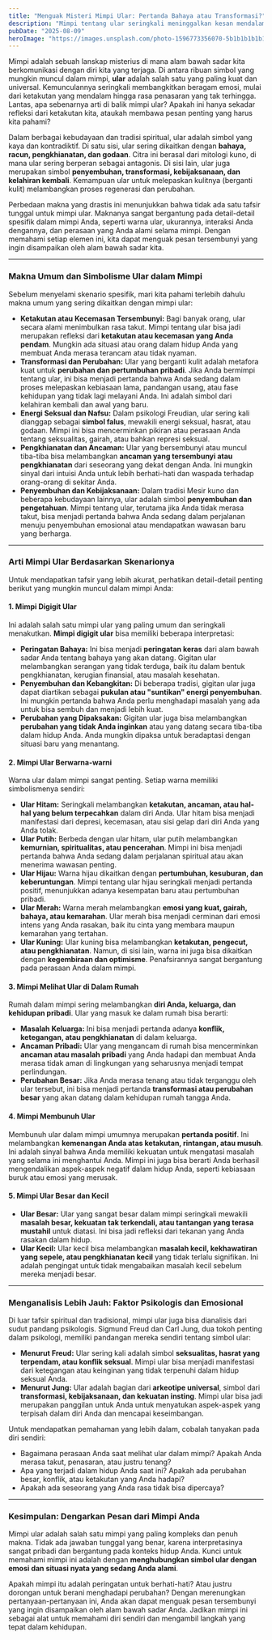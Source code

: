 ```yaml
---
title: "Menguak Misteri Mimpi Ular: Pertanda Bahaya atau Transformasi?"
description: "Mimpi tentang ular seringkali meninggalkan kesan mendalam dan pertanyaan. Apakah mimpi ini sinyal bahaya, simbol perubahan, atau refleksi dari ketakutan tersembunyi Anda? Temukan arti lengkapnya di sini."
pubDate: "2025-08-09"
heroImage: "https://images.unsplash.com/photo-1596773356070-5b1b1b1b1b1b"
---
```


Mimpi adalah sebuah lanskap misterius di mana alam bawah sadar kita berkomunikasi dengan diri kita yang terjaga. Di antara ribuan simbol yang mungkin muncul dalam mimpi, **ular** adalah salah satu yang paling kuat dan universal. Kemunculannya seringkali membangkitkan beragam emosi, mulai dari ketakutan yang mendalam hingga rasa penasaran yang tak terhingga. Lantas, apa sebenarnya arti di balik mimpi ular? Apakah ini hanya sekadar refleksi dari ketakutan kita, ataukah membawa pesan penting yang harus kita pahami?

Dalam berbagai kebudayaan dan tradisi spiritual, ular adalah simbol yang kaya dan kontradiktif. Di satu sisi, ular sering dikaitkan dengan **bahaya, racun, pengkhianatan, dan godaan**. Citra ini berasal dari mitologi kuno, di mana ular sering berperan sebagai antagonis. Di sisi lain, ular juga merupakan simbol **penyembuhan, transformasi, kebijaksanaan, dan kelahiran kembali**. Kemampuan ular untuk melepaskan kulitnya (berganti kulit) melambangkan proses regenerasi dan perubahan.

Perbedaan makna yang drastis ini menunjukkan bahwa tidak ada satu tafsir tunggal untuk mimpi ular. Maknanya sangat bergantung pada detail-detail spesifik dalam mimpi Anda, seperti warna ular, ukurannya, interaksi Anda dengannya, dan perasaan yang Anda alami selama mimpi. Dengan memahami setiap elemen ini, kita dapat menguak pesan tersembunyi yang ingin disampaikan oleh alam bawah sadar kita.

---

### Makna Umum dan Simbolisme Ular dalam Mimpi

Sebelum menyelami skenario spesifik, mari kita pahami terlebih dahulu makna umum yang sering dikaitkan dengan mimpi ular:

* **Ketakutan atau Kecemasan Tersembunyi:** Bagi banyak orang, ular secara alami menimbulkan rasa takut. Mimpi tentang ular bisa jadi merupakan refleksi dari **ketakutan atau kecemasan yang Anda pendam**. Mungkin ada situasi atau orang dalam hidup Anda yang membuat Anda merasa terancam atau tidak nyaman.
* **Transformasi dan Perubahan:** Ular yang berganti kulit adalah metafora kuat untuk **perubahan dan pertumbuhan pribadi**. Jika Anda bermimpi tentang ular, ini bisa menjadi pertanda bahwa Anda sedang dalam proses melepaskan kebiasaan lama, pandangan usang, atau fase kehidupan yang tidak lagi melayani Anda. Ini adalah simbol dari kelahiran kembali dan awal yang baru.
* **Energi Seksual dan Nafsu:** Dalam psikologi Freudian, ular sering kali dianggap sebagai **simbol falus**, mewakili energi seksual, hasrat, atau godaan. Mimpi ini bisa mencerminkan pikiran atau perasaan Anda tentang seksualitas, gairah, atau bahkan represi seksual.
* **Pengkhianatan dan Ancaman:** Ular yang bersembunyi atau muncul tiba-tiba bisa melambangkan **ancaman yang tersembunyi atau pengkhianatan** dari seseorang yang dekat dengan Anda. Ini mungkin sinyal dari intuisi Anda untuk lebih berhati-hati dan waspada terhadap orang-orang di sekitar Anda.
* **Penyembuhan dan Kebijaksanaan:** Dalam tradisi Mesir kuno dan beberapa kebudayaan lainnya, ular adalah simbol **penyembuhan dan pengetahuan**. Mimpi tentang ular, terutama jika Anda tidak merasa takut, bisa menjadi pertanda bahwa Anda sedang dalam perjalanan menuju penyembuhan emosional atau mendapatkan wawasan baru yang berharga.

---

### Arti Mimpi Ular Berdasarkan Skenarionya

Untuk mendapatkan tafsir yang lebih akurat, perhatikan detail-detail penting berikut yang mungkin muncul dalam mimpi Anda:

#### 1. Mimpi Digigit Ular
Ini adalah salah satu mimpi ular yang paling umum dan seringkali menakutkan. **Mimpi digigit ular** bisa memiliki beberapa interpretasi:
* **Peringatan Bahaya:** Ini bisa menjadi **peringatan keras** dari alam bawah sadar Anda tentang bahaya yang akan datang. Gigitan ular melambangkan serangan yang tidak terduga, baik itu dalam bentuk pengkhianatan, kerugian finansial, atau masalah kesehatan.
* **Penyembuhan dan Kebangkitan:** Di beberapa tradisi, gigitan ular juga dapat diartikan sebagai **pukulan atau "suntikan" energi penyembuhan**. Ini mungkin pertanda bahwa Anda perlu menghadapi masalah yang ada untuk bisa sembuh dan menjadi lebih kuat.
* **Perubahan yang Dipaksakan:** Gigitan ular juga bisa melambangkan **perubahan yang tidak Anda inginkan** atau yang datang secara tiba-tiba dalam hidup Anda. Anda mungkin dipaksa untuk beradaptasi dengan situasi baru yang menantang.

#### 2. Mimpi Ular Berwarna-warni
Warna ular dalam mimpi sangat penting. Setiap warna memiliki simbolismenya sendiri:
* **Ular Hitam:** Seringkali melambangkan **ketakutan, ancaman, atau hal-hal yang belum terpecahkan** dalam diri Anda. Ular hitam bisa menjadi manifestasi dari depresi, kecemasan, atau sisi gelap dari diri Anda yang Anda tolak.
* **Ular Putih:** Berbeda dengan ular hitam, ular putih melambangkan **kemurnian, spiritualitas, atau pencerahan**. Mimpi ini bisa menjadi pertanda bahwa Anda sedang dalam perjalanan spiritual atau akan menerima wawasan penting.
* **Ular Hijau:** Warna hijau dikaitkan dengan **pertumbuhan, kesuburan, dan keberuntungan**. Mimpi tentang ular hijau seringkali menjadi pertanda positif, menunjukkan adanya kesempatan baru atau pertumbuhan pribadi.
* **Ular Merah:** Warna merah melambangkan **emosi yang kuat, gairah, bahaya, atau kemarahan**. Ular merah bisa menjadi cerminan dari emosi intens yang Anda rasakan, baik itu cinta yang membara maupun kemarahan yang tertahan.
* **Ular Kuning:** Ular kuning bisa melambangkan **ketakutan, pengecut, atau pengkhianatan**. Namun, di sisi lain, warna ini juga bisa dikaitkan dengan **kegembiraan dan optimisme**. Penafsirannya sangat bergantung pada perasaan Anda dalam mimpi.

#### 3. Mimpi Melihat Ular di Dalam Rumah
Rumah dalam mimpi sering melambangkan **diri Anda, keluarga, dan kehidupan pribadi**. Ular yang masuk ke dalam rumah bisa berarti:
* **Masalah Keluarga:** Ini bisa menjadi pertanda adanya **konflik, ketegangan, atau pengkhianatan** di dalam keluarga.
* **Ancaman Pribadi:** Ular yang mengancam di rumah bisa mencerminkan **ancaman atau masalah pribadi** yang Anda hadapi dan membuat Anda merasa tidak aman di lingkungan yang seharusnya menjadi tempat perlindungan.
* **Perubahan Besar:** Jika Anda merasa tenang atau tidak terganggu oleh ular tersebut, ini bisa menjadi pertanda **transformasi atau perubahan besar** yang akan datang dalam kehidupan rumah tangga Anda.

#### 4. Mimpi Membunuh Ular
Membunuh ular dalam mimpi umumnya merupakan **pertanda positif**. Ini melambangkan **kemenangan Anda atas ketakutan, rintangan, atau musuh**. Ini adalah sinyal bahwa Anda memiliki kekuatan untuk mengatasi masalah yang selama ini menghantui Anda. Mimpi ini juga bisa berarti Anda berhasil mengendalikan aspek-aspek negatif dalam hidup Anda, seperti kebiasaan buruk atau emosi yang merusak.

#### 5. Mimpi Ular Besar dan Kecil
* **Ular Besar:** Ular yang sangat besar dalam mimpi seringkali mewakili **masalah besar, kekuatan tak terkendali, atau tantangan yang terasa mustahil** untuk diatasi. Ini bisa jadi refleksi dari tekanan yang Anda rasakan dalam hidup.
* **Ular Kecil:** Ular kecil bisa melambangkan **masalah kecil, kekhawatiran yang sepele, atau pengkhianatan kecil** yang tidak terlalu signifikan. Ini adalah pengingat untuk tidak mengabaikan masalah kecil sebelum mereka menjadi besar.

---

### Menganalisis Lebih Jauh: Faktor Psikologis dan Emosional

Di luar tafsir spiritual dan tradisional, mimpi ular juga bisa dianalisis dari sudut pandang psikologis. Sigmund Freud dan Carl Jung, dua tokoh penting dalam psikologi, memiliki pandangan mereka sendiri tentang simbol ular:

* **Menurut Freud:** Ular sering kali adalah simbol **seksualitas, hasrat yang terpendam, atau konflik seksual**. Mimpi ular bisa menjadi manifestasi dari ketegangan atau keinginan yang tidak terpenuhi dalam hidup seksual Anda.
* **Menurut Jung:** Ular adalah bagian dari **arkeotipe universal**, simbol dari **transformasi, kebijaksanaan, dan kekuatan insting**. Mimpi ular bisa jadi merupakan panggilan untuk Anda untuk menyatukan aspek-aspek yang terpisah dalam diri Anda dan mencapai keseimbangan.

Untuk mendapatkan pemahaman yang lebih dalam, cobalah tanyakan pada diri sendiri:
* Bagaimana perasaan Anda saat melihat ular dalam mimpi? Apakah Anda merasa takut, penasaran, atau justru tenang?
* Apa yang terjadi dalam hidup Anda saat ini? Apakah ada perubahan besar, konflik, atau ketakutan yang Anda hadapi?
* Apakah ada seseorang yang Anda rasa tidak bisa dipercaya?

---

### Kesimpulan: Dengarkan Pesan dari Mimpi Anda

Mimpi ular adalah salah satu mimpi yang paling kompleks dan penuh makna. Tidak ada jawaban tunggal yang benar, karena interpretasinya sangat pribadi dan bergantung pada konteks hidup Anda. Kunci untuk memahami mimpi ini adalah dengan **menghubungkan simbol ular dengan emosi dan situasi nyata yang sedang Anda alami**.

Apakah mimpi itu adalah peringatan untuk berhati-hati? Atau justru dorongan untuk berani menghadapi perubahan? Dengan merenungkan pertanyaan-pertanyaan ini, Anda akan dapat menguak pesan tersembunyi yang ingin disampaikan oleh alam bawah sadar Anda. Jadikan mimpi ini sebagai alat untuk memahami diri sendiri dan mengambil langkah yang tepat dalam kehidupan.
